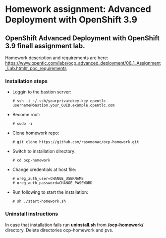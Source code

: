 # Homework assignment: Advanced Deployment with OpenShift 3.9

## OpenShift Advanced Deployment with OpenShift 3.9 finall assignment lab.

Homework description and requirements are here:
https://www.opentlc.com/labs/ocp_advanced_deployment/06_1_Assignment_Lab.html#_poc_requirements

### Installation steps


* Loggin to the bastion server:

  ```
  # ssh -i ~/.ssh/yourprivatekey.key opentlc-username@bastion.your_GUID.example.opentlc.com
  ```

* Become root:

  ```
  # sudo -i
  ```

* Clone homework repo:

  ```
  # git clone https://github.com/rasomonac/ocp-homework.git
  ```
  
* Switch to installation directory:

  ```
  # cd ocp-homework
  ```
* Change credentials at host file:

  ```
  # oreg_auth_user=CHANGE_USERNAME
  # oreg_auth_password=CHANGE_PASSWORD
  ```
* Run following to start the installation:

  ```
  # sh ./start-homework.sh
  ```

### Uninstall instructions
  
  In case that installation fails run **uninstall.sh** from **/ocp-homework/** directory.
  Delete directories ocp-homework and pvs.
